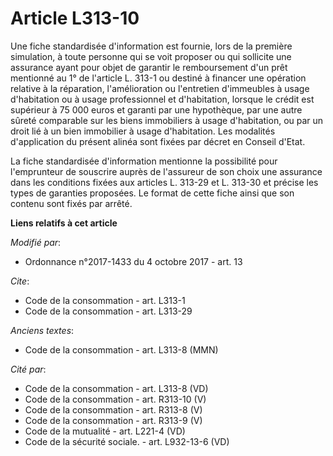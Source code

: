 # Article L313-10

Une fiche standardisée d'information est fournie, lors de la première simulation, à toute personne qui se voit proposer ou
qui sollicite une assurance ayant pour objet de garantir le remboursement d'un prêt mentionné au 1° de l'article L. 313-1 ou
destiné à financer une opération relative à la réparation, l'amélioration ou l'entretien d'immeubles à usage d'habitation ou
à usage professionnel et d'habitation, lorsque le crédit est supérieur à 75 000 euros et garanti par une hypothèque, par une
autre sûreté comparable sur les biens immobiliers à usage d'habitation, ou par un droit lié à un bien immobilier à usage
d'habitation. Les modalités d'application du présent alinéa sont fixées par décret en Conseil d'Etat.

La fiche standardisée d'information mentionne la possibilité pour l'emprunteur de souscrire auprès de l'assureur de son choix
une assurance dans les conditions fixées aux articles L. 313-29 et L. 313-30 et précise les types de garanties proposées. Le
format de cette fiche ainsi que son contenu sont fixés par arrêté.

**Liens relatifs à cet article**

_Modifié par_:

  - Ordonnance n°2017-1433 du 4 octobre 2017 - art. 13

_Cite_:

  - Code de la consommation - art. L313-1
  - Code de la consommation - art. L313-29

_Anciens textes_:

  - Code de la consommation - art. L313-8 (MMN)

_Cité par_:

  - Code de la consommation - art. L313-8 (VD)
  - Code de la consommation - art. R313-10 (V)
  - Code de la consommation - art. R313-8 (V)
  - Code de la consommation - art. R313-9 (V)
  - Code de la mutualité - art. L221-4 (VD)
  - Code de la sécurité sociale. - art. L932-13-6 (VD)

